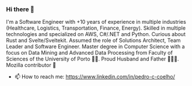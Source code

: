 ### Hi there 👋

I'm a Software Engineer with +10 years of experience in multiple industries (Healthcare, Logistics, Transportation, Finance, Energy). Skilled in multiple technologies and specialized on AWS, C#/.NET and Python. Curious about Rust and Svelte/Sveltekit. Assumed the role of Solutions Architect, Team Leader and Software Engineer. Master degree in Computer Science with a focus on Data Mining and Advanced Data Processing from Faculty of Sciences of the University of Porto 🧑‍🎓. Proud Husband and Father 👨‍👩‍👦. Mozilla contributor 🦊

- 📫 How to reach me: https://www.linkedin.com/in/pedro-c-coelho/
